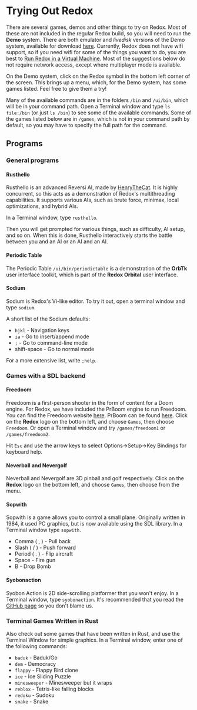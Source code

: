# Trying Out Redox

There are several games, demos and other things to try on Redox. Most of these are not included in the regular Redox build, so you will need to run the **Demo** system. There are both emulator and *livedisk* versions of the Demo system, available for download [here](https://static.redox-os.org/releases/0.8.0/x86_64). Currently, Redox does not have wifi support, so if you need wifi for some of the things you want to do, you are best to [Run Redox in a Virtual Machine](./ch02-01-running-vm.md). Most of the suggestions below do not require network access, except where multiplayer mode is available.

On the Demo system, click on the Redox symbol in the bottom left corner of the screen. This brings up a menu, which, for the Demo system, has some games listed. Feel free to give them a try!

Many of the available commands are in the folders `/bin` and `/ui/bin`, which will be in your command path. Open a Terminal window and type `ls file:/bin` (or just `ls /bin`) to see some of the available commands. Some of the games listed below are in `/games`, which is not in your command path by default, so you may have to specify the full path for the command.

## Programs

### General programs

#### Rusthello

Rusthello is an advanced Reversi AI, made by [HenryTheCat](https://github.com/HenryTheCat). It is highly concurrent, so this acts as a demonstration of Redox's multithreading capabilities. It supports various AIs, such as brute force, minimax, local optimizations, and hybrid AIs.

In a Terminal window, type `rusthello`.

Then you will get prompted for various things, such as difficulty, AI setup, and so on. When this is done, Rusthello interactively starts the battle between you and an AI or an AI and an AI.

#### Periodic Table

The Periodic Table `/ui/bin/periodictable` is a demonstration of the **OrbTk** user interface toolkit, which is part of the **Redox Orbital** user interface.

#### Sodium

Sodium is Redox's Vi-like editor. To try it out, open a terminal window and type `sodium`.

A short list of the Sodium defaults:

- `hjkl` - Navigation keys
- `ia` - Go to insert/append mode
- `;` - Go to command-line mode
- shift-space - Go to normal mode

For a more extensive list, write `;help`.


### Games with a SDL backend

#### Freedoom

Freedoom is a first-person shooter in the form of content for a Doom engine. For Redox, we have included the PrBoom engine to run Freedoom. You can find the Freedoom website [here](https://freedoom.github.io/). PrBoom can be found [here](https://prboom.sourceforge.net/). Click on the **Redox** logo on the bottom left, and choose `Games`, then choose `Freedoom`. Or open a Terminal window and try `/games/freedoom1` or `/games/freedoom2`.

Hit `Esc` and use the arrow keys to select Options->Setup->Key Bindings for keyboard help.

#### Neverball and Nevergolf

Neverball and Nevergolf are 3D pinball and golf respectively. Click on the **Redox** logo on the bottom left, and choose `Games`, then choose from the menu.

#### Sopwith

Sopwith is a game allows you to control a small plane. Originally written in 1984, it used PC graphics, but is now available using the SDL library. In a Terminal window type `sopwith`.
- Comma ( , ) - Pull back
- Slash ( / ) - Push forward
- Period ( . ) - Flip aircraft
- Space - Fire gun
- B - Drop Bomb

#### Syobonaction

Syobon Action is 2D side-scrolling platformer that you won't enjoy. In a Terminal window, type `syobonaction`. It's recommended that you read the [GitHub page](https://github.com/angelXwind/OpenSyobonAction) so you don't blame us.

### Terminal Games Written in Rust

Also check out some games that have been written in Rust, and use the Terminal Window for simple graphics. In a Terminal window, enter one of the following commands:

- `baduk` - Baduk/Go 
- `dem` - Democracy 
- `flappy` - Flappy Bird clone 
- `ice` - Ice Sliding Puzzle 
- `minesweeper` - Minesweeper but it wraps 
- `reblox` - Tetris-like falling blocks 
- `redoku` - Sudoku 
- `snake` - Snake 
